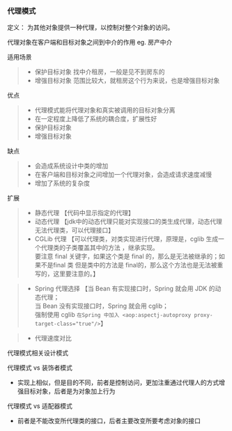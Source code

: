 ### 代理模式

定义： 为其他对象提供一种代理，以控制对整个对象的访问。

代理对象在客户端和目标对象之间到中介的作用  eg. 房产中介

适用场景

> * 保护目标对象 找中介租房，一般是见不到房东的
> * 增强目标对象 范围比较大，就租房这个行为来说，也是增强目标对象


优点

> * 代理模式能将代理对象和真实被调用的目标对象分离
> * 在一定程度上降低了系统的耦合度，扩展性好
> * 保护目标对象
> * 增强目标对象

缺点

> * 会造成系统设计中类的增加
> * 在客户端和目标对象之间增加一个代理对象，会造成请求速度减慢 
> * 增加了系统的复杂度

扩展

> * 静态代理
    【代码中显示指定的代理】
> * 动态代理
    【jdk中的动态代理只能对实现接口的类生成代理，动态代理无法代理类，可以代理接口】
> * CGLib 代理
    【可以代理类，对类实现进行代理，原理是，cglib 生成一个代理类的子类覆盖其中的方法
    ，继承实现。  
    要注意 final 关键字，如果这个类是 final 的，那么是无法被继承的；如果不是final 类
    但是类中的方法是 final的，那么这个方法也是无法被重写的，这里要注意的。】
    
> * Spring 代理选择 【当 Bean 有实现接口时，Spring 就会用 JDK 的动态代理；  
                    当 Bean 没有实现接口时，Spring 就会用 cglib；  
                    强制使用 cglib
                    ```在Spring 中加入 <aop:aspectj-autoproxy proxy-target-class="true"/>```】 
                    
> * 代理速度对比 



代理模式相关设计模式

代理模式 vs 装饰者模式
* 实现上相似，但是目的不同，前者是控制访问，更加注重通过代理人的方式增强目标对象，后者是为对象加上行为                                          

代理模式 vs 适配器模式

* 前者是不能改变所代理类的接口，后者主要改变所要考虑对象的接口